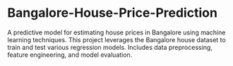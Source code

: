 # Bangalore-House-Price-Prediction
A predictive model for estimating house prices in Bangalore using machine learning techniques. This project leverages the Bangalore house dataset to train and test various regression models. Includes data preprocessing, feature engineering, and model evaluation.
